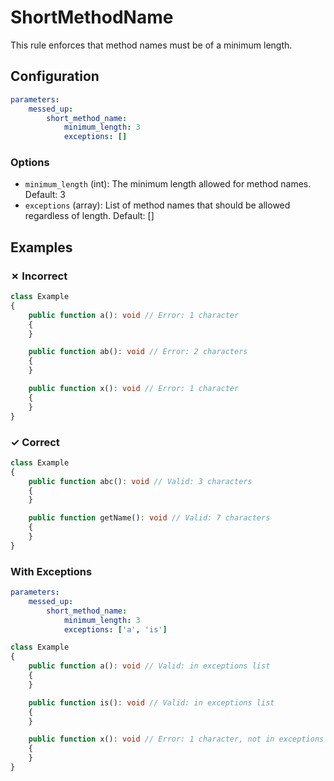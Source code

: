 # ShortMethodName

This rule enforces that method names must be of a minimum length.

## Configuration

```yaml
parameters:
    messed_up:
        short_method_name:
            minimum_length: 3
            exceptions: []
```

### Options

- `minimum_length` (int): The minimum length allowed for method names. Default: 3
- `exceptions` (array): List of method names that should be allowed regardless of length. Default: []

## Examples

### ✗ Incorrect

```php
class Example
{
    public function a(): void // Error: 1 character
    {
    }

    public function ab(): void // Error: 2 characters
    {
    }

    public function x(): void // Error: 1 character
    {
    }
}
```

### ✓ Correct

```php
class Example
{
    public function abc(): void // Valid: 3 characters
    {
    }

    public function getName(): void // Valid: 7 characters
    {
    }
}
```

### With Exceptions

```yaml
parameters:
    messed_up:
        short_method_name:
            minimum_length: 3
            exceptions: ['a', 'is']
```

```php
class Example
{
    public function a(): void // Valid: in exceptions list
    {
    }

    public function is(): void // Valid: in exceptions list
    {
    }

    public function x(): void // Error: 1 character, not in exceptions
    {
    }
}
```

